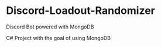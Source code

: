 # Discord-Loadout-Randomizer
Discord Bot powered with MongoDB

C# Project with the goal of using MongoDB
